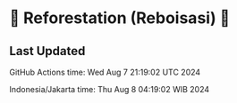 
# 🌳 Reforestation (Reboisasi) 🌲

## Last Updated

GitHub Actions time: Wed Aug  7 21:19:02 UTC 2024

Indonesia/Jakarta time: Thu Aug  8 04:19:02 WIB 2024
